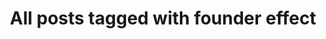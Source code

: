---
layout: tag
title: "All posts tagged with founder effect"
permalink: /weblog/tags/founder-effect/
taxonomy: founder effect
---